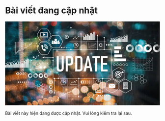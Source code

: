 # Bài viết đang cập nhật

![Cập nhật bài viết](../Image/Update.jpg)

Bài viết này hiện đang được cập nhật. Vui lòng kiểm tra lại sau.